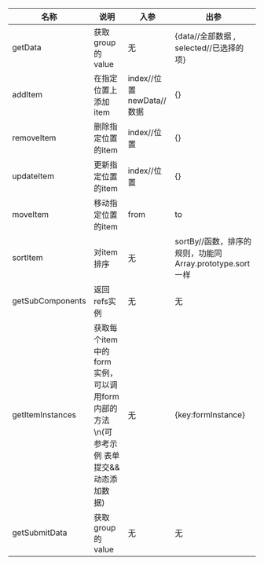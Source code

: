 |名称|说明|入参|出参|
|----|----|----|----|
|getData|获取group的value|无|{data//全部数据 , selected//已选择的项}|
|addItem|在指定位置上添加item|index//位置 newData//数据|{}|
|removeItem|删除指定位置的item|index//位置|{}|
|updateItem|更新指定位置的item|index//位置|{}|
|moveItem|移动指定位置的item|from|to|
|sortItem|对item排序|无|sortBy//函数，排序的规则，功能同Array.prototype.sort一样|
|getSubComponents|返回refs实例|无|无|
|getItemInstances|获取每个item中的form 实例，可以调用form 内部的方法 \n(可参考示例 表单提交&&动态添加数据)|无|{key:formInstance}|
|getSubmitData|获取group的value|无|无|
